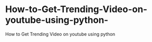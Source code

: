 # How-to-Get-Trending-Video-on-youtube-using-python-
How to Get Trending Video on youtube using python 
